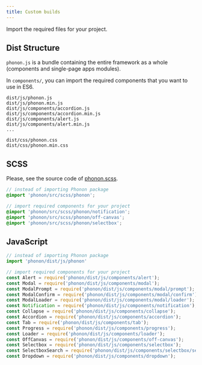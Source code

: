 ```yaml
---
title: Custom builds
---
```


Import the required files for your project.

## Dist Structure

`phonon.js` is a bundle containing the entire framework as a whole (components and single-page apps modules).

In `components/`, you can import the required components that you want to use in ES6.

```
dist/js/phonon.js
dist/js/phonon.min.js
dist/js/components/accordion.js
dist/js/components/accordion.min.js
dist/js/components/alert.js
dist/js/components/alert.min.js
...

dist/css/phonon.css
dist/css/phonon.min.css
```

## SCSS

Please, see the source code of [phonon.scss](https://github.com/quark-dev/Phonon-Framework/blob/master/src/scss/phonon.scss).

```scss
// instead of importing Phonon package
@import 'phonon/src/scss/phonon';

// import required components for your project
@import 'phonon/src/scss/phonon/notification';
@import 'phonon/src/scss/phonon/off-canvas';
@import 'phonon/src/scss/phonon/selectbox';
```

## JavaScript

```js
// instead of importing Phonon package
import 'phonon/dist/js/phonon'

// import required components for your project
const Alert = require('phonon/dist/js/components/alert');
const Modal = require('phonon/dist/js/components/modal');
const ModalPrompt = require('phonon/dist/js/components/modal/prompt');
const ModalConfirm = require('phonon/dist/js/components/modal/confirm');
const ModalLoader = require('phonon/dist/js/components/modal/loader');
const Notification = require('phonon/dist/js/components/notification');
const Collapse = require('phonon/dist/js/components/collapse');
const Accordion = require('phonon/dist/js/components/accordion');
const Tab = require('phonon/dist/js/components/tab');
const Progress = require('phonon/dist/js/components/progress');
const Loader = require('phonon/dist/js/components/loader');
const OffCanvas = require('phonon/dist/js/components/off-canvas');
const Selectbox = require('phonon/dist/js/components/selectbox');
const SelectboxSearch = require('phonon/dist/js/components/selectbox/search');
const Dropdown = require('phonon/dist/js/components/dropdown');
```
